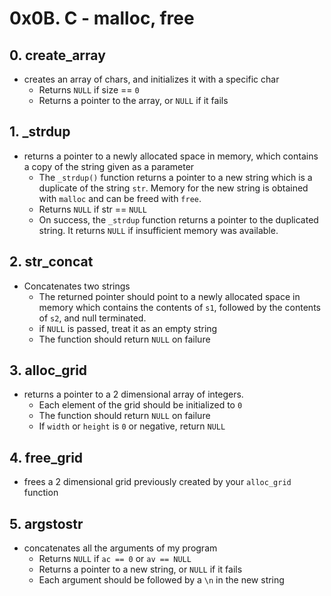 # 0x0B. C - malloc, free
## 0. create_array
* creates an array of chars, and initializes it with a specific char
  * Returns `NULL` if size == `0`
  * Returns a pointer to the array, or `NULL` if it fails

## 1. _strdup
* returns a pointer to a newly allocated space in memory, which contains a copy of the string given as a parameter
  * The `_strdup()` function returns a pointer to a new string which is a duplicate of the string `str`. Memory for the new string is obtained with `malloc` and can be freed with `free`.
  * Returns `NULL` if str == `NULL`
  * On success, the `_strdup` function returns a pointer to the duplicated string. It returns `NULL` if insufficient memory was available.

## 2. str_concat
* Concatenates two strings
  * The returned pointer should point to a newly allocated space in memory which contains the contents of `s1`, followed by the contents of `s2`, and null terminated.
  * if `NULL` is passed, treat it as an empty string
  * The function should return `NULL` on failure

## 3. alloc_grid
* returns a pointer to a 2 dimensional array of integers.
  * Each element of the grid should be initialized to `0`
  * The function should return `NULL` on failure
  * If `width` or `height` is `0` or negative, return `NULL`

## 4. free_grid
* frees a 2 dimensional grid previously created by your `alloc_grid` function

## 5. argstostr
* concatenates all the arguments of my program
  * Returns `NULL` if `ac == 0` or `av == NULL`
  * Returns a pointer to a new string, or `NULL` if it fails
  * Each argument should be followed by a `\n` in the new string
